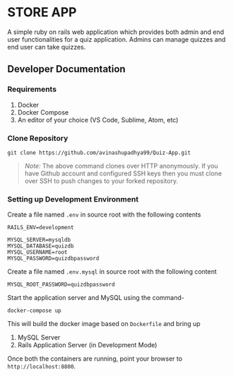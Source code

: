 # STORE APP

A simple ruby on rails web application which provides both admin and end user functionalities for a quiz application. Admins can manage quizzes and end user can take quizzes.


## Developer Documentation

### Requirements

1. Docker
2. Docker Compose
3. An editor of your choice (VS Code, Sublime, Atom, etc)

### Clone Repository

```
git clone https://github.com/avinashupadhya99/Quiz-App.git
```

> *Note:* The above command clones over HTTP anonymously. If you have Github account and configured SSH keys then you must clone over SSH to push changes to your forked repository.

### Setting up Development Environment

Create a file named `.env` in source root with the following contents

```
RAILS_ENV=development

MYSQL_SERVER=mysqldb
MYSQL_DATABASE=quizdb
MYSQL_USERNAME=root
MYSQL_PASSWORD=quizdbpassword

```

Create a file named `.env.mysql` in source root with the following content

```
MYSQL_ROOT_PASSWORD=quizdbpassword
```

Start the application server and MySQL using the command-

```
docker-compose up
```

This will build the docker image based on `Dockerfile` and bring up

1. MySQL Server
2. Rails Application Server (in Development Mode)

Once both the containers are running, point your browser to `http://localhost:8800`.

